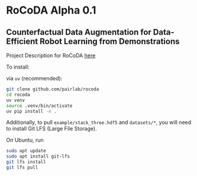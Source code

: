 # RoCoDA Alpha 0.1
## Counterfactual Data Augmentation for Data-Efficient Robot Learning from Demonstrations

Project Description for RoCoDA [here](https://rocoda.github.io/)

To install:

via `uv` (recommended):

```bash
git clone github.com/pairlab/rocoda
cd rocoda
uv venv
source .venv/bin/activate
uv pip install -e .
```

Additionally, to pull `example/stack_three.hdf5` and `datasets/*`, you will need to install Git LFS (Large File Storage).

On Ubuntu, run

```bash
sudo apt update
sudo apt install git-lfs
git lfs install
git lfs pull
```